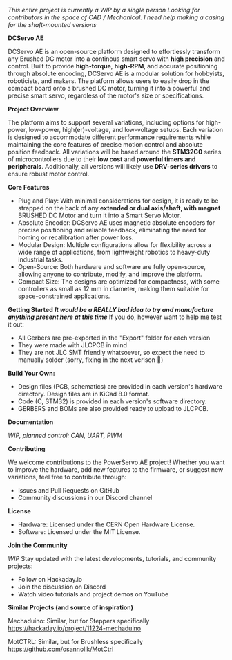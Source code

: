 _This entire project is currently a WIP by a single person_
_Looking for contributors in the space of CAD / Mechanical. I need help making a casing for the shaft-mounted versions_

**DCServo AE**

  DCServo AE is an open-source platform designed to effortlessly transform any Brushed DC motor into a continous smart servo with **high precision** and control. Built to provide **high-torque**, **high-RPM**, and accurate positioning through absolute encoding, DCServo AE is a modular solution for hobbyists, roboticists, and makers. 
  The platform allows users to easily drop in the compact board onto a brushed DC motor, turning it into a powerful and precise smart servo, regardless of the motor's size or specifications.

**Project Overview**

  The platform aims to support several variations, including options for high-power, low-power, high(er)-voltage, and low-voltage setups. Each variation is designed to accommodate different performance requirements while maintaining the core features of precise motion control and absolute position feedback. All variations will be based around the **STM32G0** series of microcontrollers due to their **low cost** and **powerful timers and peripherals**. Additionally, all versions will likely use **DRV-series drivers** to ensure robust motor control.

**Core Features**
- Plug and Play: With minimal considerations for design, it is ready to be strapped on the back of any **extended or dual axis/shaft, with magnet** BRUSHED DC Motor and turn it into a Smart Servo Motor.
- Absolute Encoder: DCServo AE uses magnetic absolute encoders for precise positioning and reliable feedback, eliminating the need for homing or recalibration after power loss.
- Modular Design: Multiple configurations allow for flexibility across a wide range of applications, from lightweight robotics to heavy-duty industrial tasks.
- Open-Source: Both hardware and software are fully open-source, allowing anyone to contribute, modify, and improve the platform.
- Compact Size: The designs are optimized for compactness, with some controllers as small as 12 mm in diameter, making them suitable for space-constrained applications.

**Getting Started**
***_It would be a REALLY bad idea to try and manufacture anything present here at this time_***
If you do, however want to help me test it out:
- All Gerbers are pre-exported in the "Export" folder for each version
- They were made with JLCPCB in mind
- They are not JLC SMT friendly whatsoever, so expect the need to manually solder (sorry, fixing in the next verison 🤞)

**Build Your Own:**

- Design files (PCB, schematics) are provided in each version's hardware directory. Design files are in KiCad 8.0 format.
- Code (C, STM32) is provided in each version's software directory.
- GERBERS and BOMs are also provided ready to upload to JLCPCB.

**Documentation**

_WIP, planned control: CAN, UART, PWM_

**Contributing**

We welcome contributions to the PowerServo AE project! Whether you want to improve the hardware, add new features to the firmware, or suggest new variations, feel free to contribute through:

- Issues and Pull Requests on GitHub
- Community discussions in our Discord channel

**License**
- Hardware: Licensed under the CERN Open Hardware License.
- Software: Licensed under the MIT License.

**Join the Community**

_WIP_
Stay updated with the latest developments, tutorials, and community projects:

- Follow on Hackaday.io
- Join the discussion on Discord
- Watch video tutorials and project demos on YouTube

**Similar Projects (and source of inspiration)**

Mechaduino: Similar, but for Steppers specifically
https://hackaday.io/project/11224-mechaduino

MotCTRL: Similar, but for Brushless specifically
https://github.com/osannolik/MotCtrl
